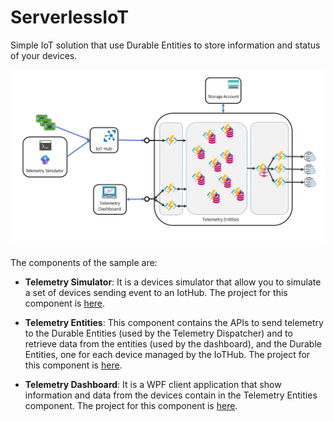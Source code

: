 # ServerlessIoT

Simple IoT solution that use Durable Entities to store information and status of your devices.


![Architecture of the sample](Documents/Images/Architecture.png)


The components of the sample are:

- **Telemetry Simulator**: It is a devices simulator that allow you to simulate a set of devices sending event to an IotHub. The project for this component is [here](Frontend/TelemetrySimulator/README.md).

- **Telemetry Entities**: This component contains the APIs to send telemetry to the Durable Entities (used by the Telemetry Dispatcher) and to retrieve data from the entities (used by the dashboard), and the Durable Entities, one for each device managed by the IoTHub. The project for this component is [here](Backend/TelemetryEntities/README.md). 

- **Telemetry Dashboard**: It is a WPF client application that show information and data from the devices contain in the Telemetry Entities component. The project for this component is [here](Frontend/TelemetryDashboard.WPF/README.md). 